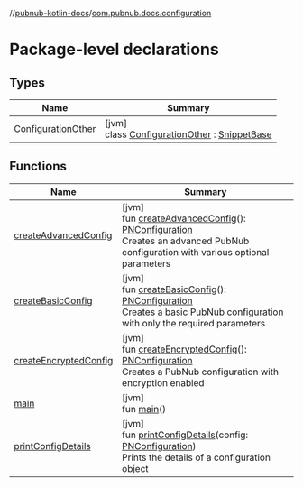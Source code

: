 //[pubnub-kotlin-docs](../../index.md)/[com.pubnub.docs.configuration](index.md)

# Package-level declarations

## Types

| Name | Summary |
|---|---|
| [ConfigurationOther](-configuration-other/index.md) | [jvm]<br>class [ConfigurationOther](-configuration-other/index.md) : [SnippetBase](../com.pubnub.docs/-snippet-base/index.md) |

## Functions

| Name | Summary |
|---|---|
| [createAdvancedConfig](create-advanced-config.md) | [jvm]<br>fun [createAdvancedConfig](create-advanced-config.md)(): [PNConfiguration](../../../../pubnub-kotlin/pubnub-kotlin-core-api/pubnub-kotlin-core-api/com.pubnub.api.v2/-p-n-configuration/index.md)<br>Creates an advanced PubNub configuration with various optional parameters |
| [createBasicConfig](create-basic-config.md) | [jvm]<br>fun [createBasicConfig](create-basic-config.md)(): [PNConfiguration](../../../../pubnub-kotlin/pubnub-kotlin-core-api/pubnub-kotlin-core-api/com.pubnub.api.v2/-p-n-configuration/index.md)<br>Creates a basic PubNub configuration with only the required parameters |
| [createEncryptedConfig](create-encrypted-config.md) | [jvm]<br>fun [createEncryptedConfig](create-encrypted-config.md)(): [PNConfiguration](../../../../pubnub-kotlin/pubnub-kotlin-core-api/pubnub-kotlin-core-api/com.pubnub.api.v2/-p-n-configuration/index.md)<br>Creates a PubNub configuration with encryption enabled |
| [main](main.md) | [jvm]<br>fun [main](main.md)() |
| [printConfigDetails](print-config-details.md) | [jvm]<br>fun [printConfigDetails](print-config-details.md)(config: [PNConfiguration](../../../../pubnub-kotlin/pubnub-kotlin-core-api/pubnub-kotlin-core-api/com.pubnub.api.v2/-p-n-configuration/index.md))<br>Prints the details of a configuration object |
